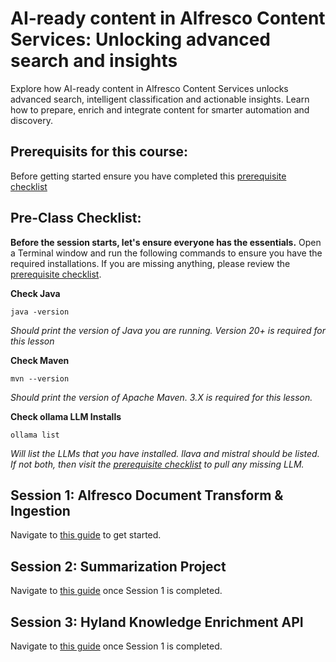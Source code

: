 # AI-ready content in Alfresco Content Services: Unlocking advanced search and insights
Explore how AI-ready content in Alfresco Content Services unlocks advanced search, intelligent classification and actionable insights. Learn how to prepare, enrich and integrate content for smarter automation and discovery.



## Prerequisits for this course:
Before getting started ensure you have completed this [prerequisite checklist](./pre-req.md)


## Pre-Class Checklist:
**Before the session starts, let's ensure everyone has the essentials.** 
Open a Terminal window and run the following commands to ensure you have the required installations. If you are missing anything, please review the [prerequisite checklist](./pre-req.md).

**Check Java**
```
java -version
```
_Should print the version of Java you are running. Version 20+ is required for this lesson_

**Check Maven**
```
mvn --version
```
_Should print the version of Apache Maven. 3.X is required for this lesson._


**Check ollama LLM Installs**
```
ollama list
```
_Will list the LLMs that you have installed. llava and mistral should be listed. If not both, then visit the [prerequisite checklist](./pre-req.md) to pull any missing LLM._


## Session 1: Alfresco Document Transform & Ingestion
Navigate to [this guide](/class-guides/session-1.md) to get started.

## Session 2: Summarization Project
Navigate to [this guide](/class-guides/session-2.md) once Session 1 is completed.

## Session 3: Hyland Knowledge Enrichment API
Navigate to [this guide](/class-guides/session-3.md) once Session 1 is completed.
